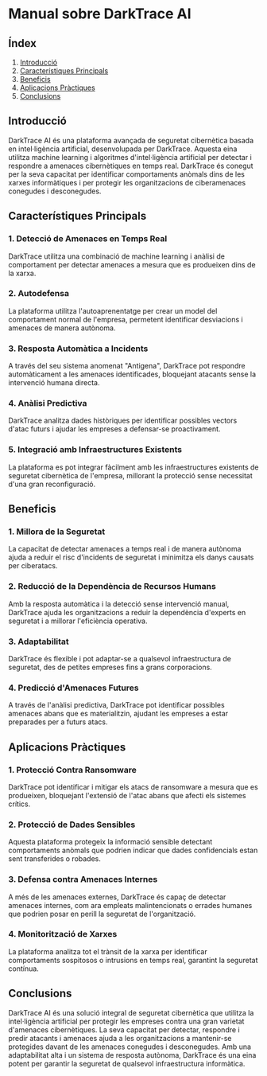 # Manual sobre DarkTrace AI

## Índex

1. [Introducció](#introduccio)
2. [Característiques Principals](#caracteristiques-principals)
3. [Beneficis](#beneficis)
4. [Aplicacions Pràctiques](#aplicacions-practiques)
5. [Conclusions](#conclusions)

## Introducció

DarkTrace AI és una plataforma avançada de seguretat cibernètica basada en intel·ligència artificial, desenvolupada per DarkTrace. Aquesta eina utilitza machine learning i algoritmes d'intel·ligència artificial per detectar i respondre a amenaces cibernètiques en temps real. DarkTrace és conegut per la seva capacitat per identificar comportaments anòmals dins de les xarxes informàtiques i per protegir les organitzacions de ciberamenaces conegudes i desconegudes.

## Característiques Principals

### 1. Detecció de Amenaces en Temps Real
DarkTrace utilitza una combinació de machine learning i anàlisi de comportament per detectar amenaces a mesura que es produeixen dins de la xarxa.

### 2. Autodefensa
La plataforma utilitza l'autoaprenentatge per crear un model del comportament normal de l'empresa, permetent identificar desviacions i amenaces de manera autònoma.

### 3. Resposta Automàtica a Incidents
A través del seu sistema anomenat "Antigena", DarkTrace pot respondre automàticament a les amenaces identificades, bloquejant atacants sense la intervenció humana directa.

### 4. Anàlisi Predictiva
DarkTrace analitza dades històriques per identificar possibles vectors d'atac futurs i ajudar les empreses a defensar-se proactivament.

### 5. Integració amb Infraestructures Existents
La plataforma es pot integrar fàcilment amb les infraestructures existents de seguretat cibernètica de l'empresa, millorant la protecció sense necessitat d'una gran reconfiguració.

## Beneficis

### 1. Millora de la Seguretat
La capacitat de detectar amenaces a temps real i de manera autònoma ajuda a reduir el risc d'incidents de seguretat i minimitza els danys causats per ciberatacs.

### 2. Reducció de la Dependència de Recursos Humans
Amb la resposta automàtica i la detecció sense intervenció manual, DarkTrace ajuda les organitzacions a reduir la dependència d'experts en seguretat i a millorar l'eficiència operativa.

### 3. Adaptabilitat
DarkTrace és flexible i pot adaptar-se a qualsevol infraestructura de seguretat, des de petites empreses fins a grans corporacions.

### 4. Predicció d'Amenaces Futures
A través de l'anàlisi predictiva, DarkTrace pot identificar possibles amenaces abans que es materialitzin, ajudant les empreses a estar preparades per a futurs atacs.

## Aplicacions Pràctiques

### 1. Protecció Contra Ransomware
DarkTrace pot identificar i mitigar els atacs de ransomware a mesura que es produeixen, bloquejant l'extensió de l'atac abans que afecti els sistemes crítics.

### 2. Protecció de Dades Sensibles
Aquesta plataforma protegeix la informació sensible detectant comportaments anòmals que podrien indicar que dades confidencials estan sent transferides o robades.

### 3. Defensa contra Amenaces Internes
A més de les amenaces externes, DarkTrace és capaç de detectar amenaces internes, com ara empleats malintencionats o errades humanes que podrien posar en perill la seguretat de l'organització.

### 4. Monitorització de Xarxes
La plataforma analitza tot el trànsit de la xarxa per identificar comportaments sospitosos o intrusions en temps real, garantint la seguretat contínua.

## Conclusions

DarkTrace AI és una solució integral de seguretat cibernètica que utilitza la intel·ligència artificial per protegir les empreses contra una gran varietat d'amenaces cibernètiques. La seva capacitat per detectar, respondre i predir atacants i amenaces ajuda a les organitzacions a mantenir-se protegides davant de les amenaces conegudes i desconegudes. Amb una adaptabilitat alta i un sistema de resposta autònoma, DarkTrace és una eina potent per garantir la seguretat de qualsevol infraestructura informàtica.

